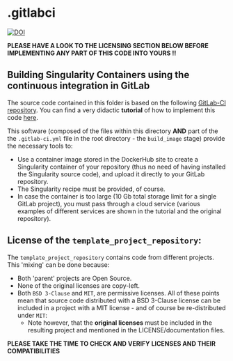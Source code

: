 # .gitlabci

[![DOI](https://zenodo.org/badge/DOI/10.5281/zenodo.3834833.svg)](https://doi.org/10.5281/zenodo.3834833)

**PLEASE HAVE A LOOK TO THE LICENSING SECTION BELOW BEFORE IMPLEMENTING ANY PART OF THIS CODE INTO YOURS !!**

## Building Singularity Containers using the continuous integration in GitLab 

The source code contained in this folder is based on the following 
[GitLab-CI repository](https://gitlab.com/singularityhub/gitlab-ci). You can  find a very didactic **tutorial** of how 
to implement this code [here](https://vsoch.github.io/2018/gitlab-singularity-ci/).

This software (composed of the files within this directory **AND** part of the the `.gitlab-ci.yml` file in the
root directory - the `build_image` stage) provide the necessary tools to:
 - Use a container image stored in the DockerHub site to create a Singularity container of your repository 
 (thus no need of having installed the Singularity source code), and upload it directly to your GitLab repository.
 - The Singularity recipe must be provided, of course.
 - In case the container is too large (10 Gb total storage limit for a single GitLab project), you must pass 
 through a cloud service (various examples of different services are shown in the tutorial and the original repository). 

## License of the `template_project_repository`:
The `template_project_repository` contains code from different projects. This 'mixing' can be done because:
 - Both 'parent' projects are Open Source.
 - None of the original licenses are copy-left.
 - Both `BSD 3-Clause` and `MIT`, are permissive licenses. All of these points mean that source code distributed with 
 a BSD 3-Clause license can be included in a project with a MIT license - and of course be re-distributed under `MIT`:
    - Note however, that the **original licenses** must be included in the resulting project and mentioned in the 
    LICENSE/documentation files.  

**PLEASE TAKE THE TIME TO CHECK AND VERIFY LICENSES AND THEIR COMPATIBILITIES** 
 